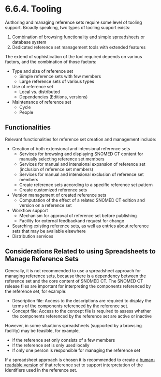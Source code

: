 # 6.6.4. Tooling

Authoring and managing reference sets require some level of tooling support. Broadly speaking, two types of tooling support exists:

1. Combination of browsing functionality and simple spreadsheets or database system
2. Dedicated reference set management tools with extended features

The extend of sophistication of the tool required depends on various factors, and the combination of those factors:

* Type and size of reference set
  * Simple reference sets with few members
  * Large reference sets of various types
* Use of reference set
  * Local vs. distributed
  * Dependencies (Editions, versions)
* Maintenance of reference set
  * Cycle
  * People

## Functionalities

Relevant functionalities for reference set creation and management include:

* Creation of both extensional and intensional reference sets
  * Services for browsing and displaying SNOMED CT content for manually selecting reference set members
  * Services for manual and intensional expansion of reference set (inclusion of reference set members)
  * Services for manual and intensional exclusion of reference set members
  * Create reference sets according to a specific reference set pattern
  * Create customized reference sets
* Version management of created reference sets
  * Computation of the effect of a related SNOMED CT edition and version on a reference set
* Workflow support
  * Mechanism for approval of reference set before publishing
  * Facility for external feedbackand request for change
* Searching existing reference sets, as well as entries about reference sets that may be available elsewhere
* Distribution services

## Considerations Related to using Spreadsheets to Manage Reference Sets

Generally, it is not recommended to use a spreadsheet approach for managing reference sets, because there is a dependency between the reference set and the core content of SNOMED CT. The SNOMED CT release files are important for interpreting the components referenced by the reference set, for example:

* Description file: Access to the descriptions are required to display the terms of the components referenced by the reference set.
* Concept file: Access to the concept file is required to assess whether the components referenced by the reference set are active or inactive

However, in some situations spreadsheets (supported by a browsing facility) may be feasible, for example,

* If the reference set only consists of a few members
* If the reference set is only used locally
* If only one person is responsible for managing the reference set

If a spreadsheet approach is chosen it is recommended to create a [human-readable version](https://github.com/IHTSDO/snomedct-refset-guide/blob/main/6%20reference-set-development/6.6%20manage-and-maintain-reference-sets/5.10-Human-Readable-Reference-Set_35985676.html) of that reference set to support interpretation of the identifiers used in the reference set.
